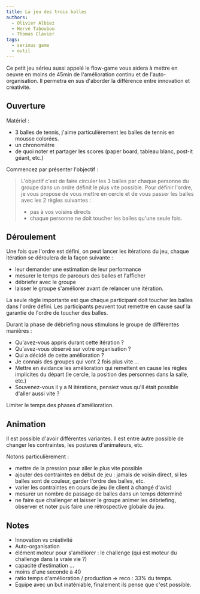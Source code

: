 ```yaml
---
title: La jeu des trois balles
authors:
  - Olivier Albiez
  - Hervé Taboubou
  - Thomas Clavier
tags:
  - serious game
  - outil
---
```


Ce petit jeu sérieu aussi appelé le flow-game vous aidera à mettre en oeuvre en moins de 45min de l'amélioration continu et de l'auto-organisation. Il permetra en sus d'aborder la différence entre innovation et créativité.

## Ouverture

Matériel : 

- 3 balles de tennis, j'aime particulièrement les balles de tennis en mousse colorées.
- un chronomètre
- de quoi noter et partager les scores (paper board, tableau blanc, post-it géant, etc.)

Commencez par présenter l'objectif :

> L'objectif c'est de faire circuler les 3 balles par chaque personne du groupe dans un ordre définit le plus vite possible.
> Pour définir l'ordre, je vous propose de vous mettre en cercle et de vous passer les balles avec les 2 règles suivantes : 
>
> - pas à vos voisins directs
> - chaque personne ne doit toucher les balles qu'une seule fois.

## Déroulement

Une fois que l'ordre est défini, on peut lancer les itérations du jeu, chaque itération se déroulera de la façon suivante : 

- leur demander une estimation de leur performance
- mesurer le temps de parcours des balles et l'afficher
- débriefer avec le groupe
- laisser le groupe s'améliorer avant de relancer une itération.

La seule règle importante est que chaque participant doit toucher les balles dans l'ordre défini. Les participants peuvent tout remettre en cause sauf la garantie de l'ordre de toucher des balles.

Durant la phase de débriefing nous stimulons le groupe de différentes manières : 

- Qu'avez-vous appris durant cette itération ?
- Qu'avez-vous observé sur votre organisation ?
- Qui a décidé de cette amélioration ?
- Je connais des groupes qui vont 2 fois plus vite ...
- Mettre en évidance les amélioration qui remettent en cause les règles implicites du départ (le cercle, la position des personnes dans la salle, etc.)
- Souvenez-vous il y a N itérations, pensiez vous qu'il était possible d'aller aussi vite ?

Limiter le temps des phases d'amélioration. 

## Animation

Il est possible d'avoir différentes variantes. Il est entre autre possible de changer les contraintes, les postures d'animateurs, etc.

Notons particulièrement : 
- mettre de la pression pour aller le plus vite possible
- ajouter des contraintes en début de jeu : jamais de voisin direct, si les balles sont de couleur, garder l'ordre des balles, etc.
- varier les contraintes en cours de jeu (le client à changé d'avis)
- mesurer un nombre de passage de balles dans un temps déterminé
- ne faire que challenger et laisser le groupe animer les débriefing, observer et noter puis faire une rétrospective globale du jeu.

## Notes 

- Innovation vs créativité
- Auto-organisation
- élément moteur pour s'améliorer : le challenge (qui est moteur du challenge dans la vraie vie ?)
- capacité d'estimation ...
- moins d'une seconde à 40
- ratio temps d'amélioration / production => reco : 33% du temps.
- Équipe avec un but inaténiable, finalement ils pense que c'est possible.



